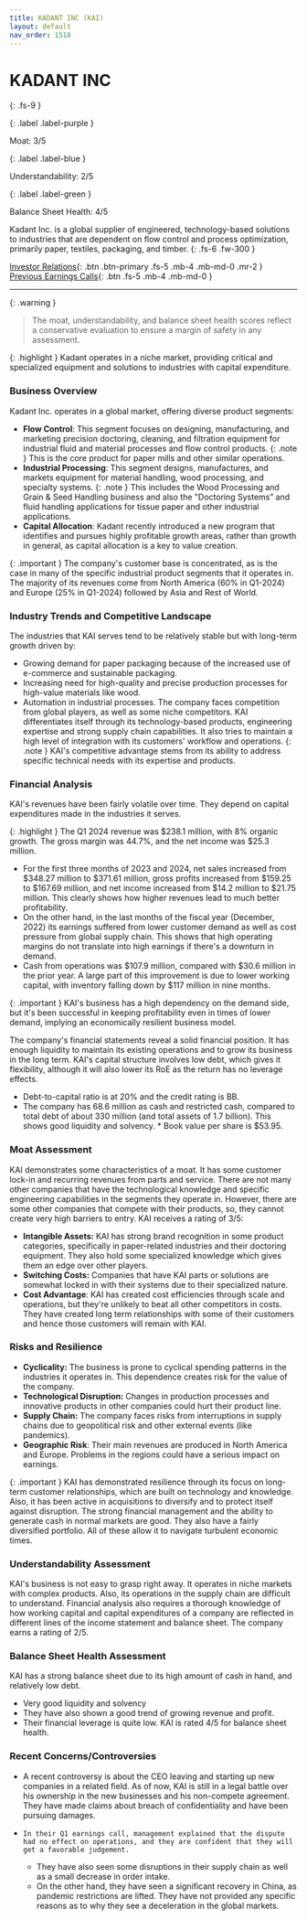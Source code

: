 ```yaml
---
title: KADANT INC (KAI)
layout: default
nav_order: 1518
---
```


# KADANT INC
{: .fs-9 }

{: .label .label-purple }

Moat: 3/5

{: .label .label-blue }

Understandability: 2/5

{: .label .label-green }

Balance Sheet Health: 4/5

Kadant Inc. is a global supplier of engineered, technology-based solutions to industries that are dependent on flow control and process optimization, primarily paper, textiles, packaging, and timber.
{: .fs-6 .fw-300 }

[Investor Relations](https://www.google.com/search?q=KAI+investor+relations){: .btn .btn-primary .fs-5 .mb-4 .mb-md-0 .mr-2 }
[Previous Earnings Calls](https://discountingcashflows.com/company/KAI/transcripts/){: .btn .fs-5 .mb-4 .mb-md-0 }

---

{: .warning }
>The moat, understandability, and balance sheet health scores reflect a conservative evaluation to ensure a margin of safety in any assessment.



{: .highlight }
Kadant operates in a niche market, providing critical and specialized equipment and solutions to industries with capital expenditure.

### Business Overview

Kadant Inc. operates in a global market, offering diverse product segments:
 * **Flow Control**: This segment focuses on designing, manufacturing, and marketing precision doctoring, cleaning, and filtration equipment for industrial fluid and material processes and flow control products. 
{: .note }
This is the core product for paper mills and other similar operations.
  *   **Industrial Processing**: This segment designs, manufactures, and markets equipment for material handling, wood processing, and specialty systems. 
{: .note }
This includes the Wood Processing and Grain & Seed Handling business and also the "Doctoring Systems” and fluid handling applications for tissue paper and other industrial applications.
   * **Capital Allocation**: Kadant recently introduced a new program that identifies and pursues highly profitable growth areas, rather than growth in general, as capital allocation is a key to value creation.

{: .important }
The company's customer base is concentrated, as is the case in many of the specific industrial product segments that it operates in. The majority of its revenues come from North America (60% in Q1-2024) and Europe (25% in Q1-2024) followed by Asia and Rest of World.

### Industry Trends and Competitive Landscape

The industries that KAI serves tend to be relatively stable but with long-term growth driven by:
   * Growing demand for paper packaging because of the increased use of e-commerce and sustainable packaging.
   * Increasing need for high-quality and precise production processes for high-value materials like wood.
   * Automation in industrial processes.
 The company faces competition from global players, as well as some niche competitors. KAI differentiates itself through its technology-based products, engineering expertise and strong supply chain capabilities. It also tries to maintain a high level of integration with its customers' workflow and operations.
{: .note }
KAI's competitive advantage stems from its ability to address specific technical needs with its expertise and products.

### Financial Analysis

KAI's revenues have been fairly volatile over time. They depend on capital expenditures made in the industries it serves.

{: .highlight }
The Q1 2024 revenue was $238.1 million, with 8% organic growth. The gross margin was 44.7%, and the net income was $25.3 million.
 * For the first three months of 2023 and 2024, net sales increased from $348.27 million to $371.61 million, gross profits increased from $159.25 to $167.69 million, and net income increased from $14.2 million to $21.75 million. This clearly shows how higher revenues lead to much better profitability.
 * On the other hand, in the last months of the fiscal year (December, 2022) its earnings suffered from lower customer demand as well as cost pressure from global supply chain. This shows that high operating margins do not translate into high earnings if there's a downturn in demand.
 * Cash from operations was $107.9 million, compared with $30.6 million in the prior year. A large part of this improvement is due to lower working capital, with inventory falling down by $117 million in nine months.

{: .important }
KAI's business has a high dependency on the demand side, but it's been successful in keeping profitability even in times of lower demand, implying an economically resilient business model.

The company's financial statements reveal a solid financial position. It has enough liquidity to maintain its existing operations and to grow its business in the long term. KAI's capital structure involves low debt, which gives it flexibility, although it will also lower its RoE as the return has no leverage effects.
   * Debt-to-capital ratio is at 20% and the credit rating is BB.
   * The company has 68.6 million as cash and restricted cash, compared to total debt of about 330 million (and total assets of 1.7 billion). This shows good liquidity and solvency.
    * Book value per share is $53.95.

### Moat Assessment

KAI demonstrates some characteristics of a moat. It has some customer lock-in and recurring revenues from parts and service. There are not many other companies that have the technological knowledge and specific engineering capabilities in the segments they operate in. However, there are some other companies that compete with their products, so, they cannot create very high barriers to entry. KAI receives a rating of 3/5:
 * **Intangible Assets:** KAI has strong brand recognition in some product categories, specifically in paper-related industries and their doctoring equipment. They also hold some specialized knowledge which gives them an edge over other players.
 * **Switching Costs:** Companies that have KAI parts or solutions are somewhat locked in with their systems due to their specialized nature.
 * **Cost Advantage**: KAI has created cost efficiencies through scale and operations, but they're unlikely to beat all other competitors in costs. They have created long term relationships with some of their customers and hence those customers will remain with KAI.

### Risks and Resilience

*   **Cyclicality:** The business is prone to cyclical spending patterns in the industries it operates in. This dependence creates risk for the value of the company.
*   **Technological Disruption:** Changes in production processes and innovative products in other companies could hurt their product line.
*   **Supply Chain:** The company faces risks from interruptions in supply chains due to geopolitical risk and other external events (like pandemics).
*   **Geographic Risk**: Their main revenues are produced in North America and Europe. Problems in the regions could have a serious impact on earnings.

{: .important }
KAI has demonstrated resilience through its focus on long-term customer relationships, which are built on technology and knowledge. Also, it has been active in acquisitions to diversify and to protect itself against disruption. The strong financial management and the ability to generate cash in normal markets are good. They also have a fairly diversified portfolio. All of these allow it to navigate turbulent economic times.

### Understandability Assessment

KAI's business is not easy to grasp right away. It operates in niche markets with complex products. Also, its operations in the supply chain are difficult to understand. Financial analysis also requires a thorough knowledge of how working capital and capital expenditures of a company are reflected in different lines of the income statement and balance sheet. The company earns a rating of 2/5.

### Balance Sheet Health Assessment

KAI has a strong balance sheet due to its high amount of cash in hand, and relatively low debt.
   * Very good liquidity and solvency
   * They have also shown a good trend of growing revenue and profit.
   * Their financial leverage is quite low.
 KAI is rated 4/5 for balance sheet health.

### Recent Concerns/Controversies

 *   A recent controversy is about the CEO leaving and starting up new companies in a related field. As of now, KAI is still in a legal battle over his ownership in the new businesses and his non-compete agreement. They have made claims about breach of confidentiality and have been pursuing damages.
  *     In their Q1 earnings call, management explained that the dispute had no effect on operations, and they are confident that they will get a favorable judgement.
    *   They have also seen some disruptions in their supply chain as well as a small decrease in order intake.
    *   On the other hand, they have seen a significant recovery in China, as pandemic restrictions are lifted.
 They have not provided any specific reasons as to why they see a deceleration in the global markets.
 
 
 
 
 
 
 
 
 
 
 
 
 
 
 
